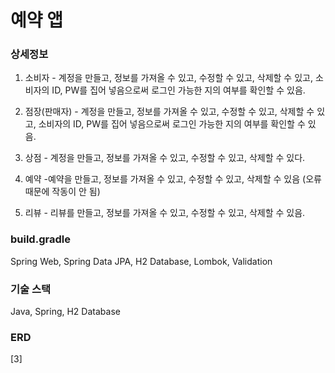 # 예약 앱

### 상세정보
1. 소비자 - 계정을 만들고, 정보를 가져올 수 있고, 수정할 수 있고, 삭제할 수 있고,
소비자의 ID, PW를 집어 넣음으로써 로그인 가능한 지의 여부를 확인할 수 있음.

2. 점장(판매자) - 계정을 만들고, 정보를 가져올 수 있고, 수정할 수 있고, 삭제할 수 있고,
소비자의 ID, PW를 집어 넣음으로써 로그인 가능한 지의 여부를 확인할 수 있음.

3. 상점 - 계정을 만들고, 정보를 가져올 수 있고, 수정할 수 있고,
   삭제할 수 있다.

4. 예약 -예약을 만들고, 정보를 가져올 수 있고, 수정할 수 있고,
   삭제할 수 있음 (오류 때문에 작동이 안 됨)

5. 리뷰 - 리뷰를 만들고, 정보를 가져올 수 있고, 수정할 수 있고,
   삭제할 수 있음.

### build.gradle
Spring Web, Spring Data JPA, H2 Database, Lombok, Validation
### 기술 스택
Java, Spring, H2 Database
### ERD
[3]